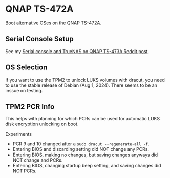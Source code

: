 # QNAP TS-472A
Boot alternative OSes on the QNAP TS-472A.

## Serial Console Setup

See my [Serial console and TrueNAS on QNAP TS-473A Reddit post](https://www.reddit.com/r/qnap/comments/11lfqgn/serial_console_and_truenas_on_qnap_ts473a/?utm_source=share&utm_medium=web3x&utm_name=web3xcss&utm_term=1&utm_content=share_button).

## OS Selection

If you want to use the TPM2 to unlock LUKS volumes with dracut, you need to use the stable release of Debian (Aug 1, 2024).
There seems to be an inssue on testing.

## TPM2 PCR Info

This helps with planning for which PCRs can be used for automatic LUKS disk encryption unlocking on boot.

Experiments

* PCR 9 and 10 changed after a `sudo dracut --regenerate-all -f`.
* Entering BIOS and discarding setting did NOT change any PCRs.
* Entering BIOS, making no changes, but saving changes anyways did NOT change and PCRs.
* Entering BIOS, changing startup beep setting, and saving changes did NOT PCRs.
